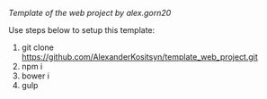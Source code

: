 *Template of the web project by alex.gorn20*

Use steps below to setup this template:

1. git clone https://github.com/AlexanderKositsyn/template_web_project.git
2. npm i
3. bower i
4. gulp
